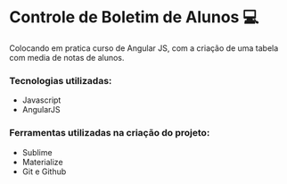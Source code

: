 # Controle de Boletim de Alunos 💻


Colocando em pratica curso de Angular JS, com a criação de uma tabela com media de notas de alunos.

### Tecnologias utilizadas:
- Javascript
- AngularJS

### Ferramentas utilizadas na criação do projeto:
- Sublime
- Materialize
- Git e Github

